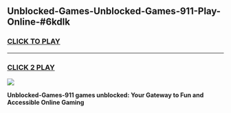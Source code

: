 
## Unblocked-Games-Unblocked-Games-911-Play-Online-#6kdlk
<h3>
<a href="https://premium.freeplayer.one?title=Unblocked-Games-911&ref=27F">CLICK TO PLAY</a></h3>
<hr>

<h3>
<a href="https://premium.freeplayer.one?title=Unblocked-Games-911&ref=27F">CLICK 2 PLAY</a>
  
</h3>

<a href="https://premium.freeplayer.one?title=Unblocked-Games-911&ref=27F"><img src="https://clearcache.store/games.png"></a>


**Unblocked-Games-911 games unblocked: Your Gateway to Fun and Accessible Online Gaming**
